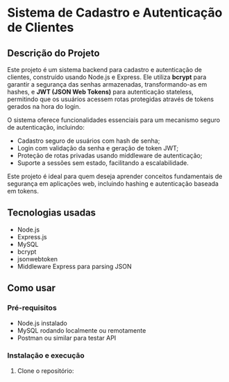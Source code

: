 # Sistema de Cadastro e Autenticação de Clientes

## Descrição do Projeto
Este projeto é um sistema backend para cadastro e autenticação de clientes, construído usando Node.js e Express. Ele utiliza **bcrypt** para garantir a segurança das senhas armazenadas, transformando-as em hashes, e **JWT (JSON Web Tokens)** para autenticação stateless, permitindo que os usuários acessem rotas protegidas através de tokens gerados na hora do login.

O sistema oferece funcionalidades essenciais para um mecanismo seguro de autenticação, incluindo:
- Cadastro seguro de usuários com hash de senha;
- Login com validação da senha e geração de token JWT;
- Proteção de rotas privadas usando middleware de autenticação;
- Suporte a sessões sem estado, facilitando a escalabilidade.

Este projeto é ideal para quem deseja aprender conceitos fundamentais de segurança em aplicações web, incluindo hashing e autenticação baseada em tokens.

## Tecnologias usadas
- Node.js 
- Express.js
- MySQL
- bcrypt
- jsonwebtoken
- Middleware Express para parsing JSON

## Como usar

### Pré-requisitos
- Node.js instalado
- MySQL rodando localmente ou remotamente
- Postman ou similar para testar API

### Instalação e execução
1. Clone o repositório:

